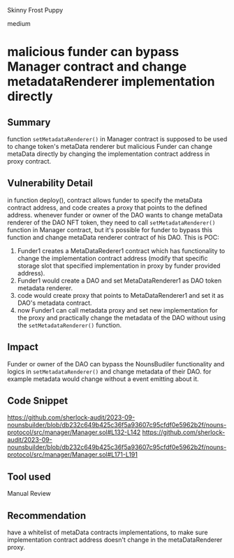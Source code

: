 Skinny Frost Puppy

medium

# malicious funder can bypass Manager contract and change metadataRenderer implementation directly

## Summary
function `setMetadataRenderer()` in Manager contract is supposed to be used to change token's metaData renderer but malicious Funder can change metaData directly by changing the implementation contract address in proxy contract.

## Vulnerability Detail
in function deploy(), contract allows funder to specify the metaData contract address, and code creates a proxy that points to the defined address.
whenever funder or owner of the DAO wants to change metaData renderer of the DAO NFT token, they need to call `setMetadataRenderer()` function in Manager contract, but it's possible for funder to bypass this function and change metaData renderer contract of his DAO.
This is POC:
1. Funder1 creates a MetaDataRederer1 contract which has functionality to change the implementation contract address (modify that specific storage slot that specified implementation in proxy by funder provided address).
2. Funder1 would create a DAO and set MetaDataRenderer1 as DAO token metadata renderer.
3. code would create proxy that points to MetaDataRenderer1 and set it as DAO's metadata contract.
4. now Funder1 can call metadata proxy and set new implementation for the proxy and practically change the metadata of the DAO without using the `setMetadataRenderer()` function.

## Impact
Funder or owner of the DAO can bypass the NounsBudiler functionality and logics in `setMetadataRenderer()`  and change metadata of their DAO. for example metadata would change without a event emitting about it.

## Code Snippet
https://github.com/sherlock-audit/2023-09-nounsbuilder/blob/db232c649b425c36f5a93607c95cfdf0e5962b2f/nouns-protocol/src/manager/Manager.sol#L132-L142
https://github.com/sherlock-audit/2023-09-nounsbuilder/blob/db232c649b425c36f5a93607c95cfdf0e5962b2f/nouns-protocol/src/manager/Manager.sol#L171-L191

## Tool used
Manual Review

## Recommendation
have a whitelist of metaData contracts  implementations, to make sure implementation contract address doesn't change in the metaDataRenderer proxy.